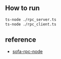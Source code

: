 
## How to run
```bash
ts-node ./rpc_server.ts
ts-node ./rpc_client.ts
```

## reference

* [sofa-rpc-node](https://github.com/sofastack/sofa-rpc-node/blob/master/example/server.js) 